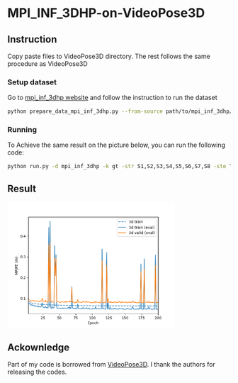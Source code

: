 # MPI_INF_3DHP-on-VideoPose3D

## Instruction
Copy paste files to VideoPose3D directory.
The rest follows the same procedure as VideoPose3D
### Setup dataset
Go to [mpi_inf_3dhp website](http://vcai.mpi-inf.mpg.de/3dhp-dataset/) and follow the instruction to run the dataset
```bash
python prepare_data_mpi_inf_3dhp.py --from-source path/to/mpi_inf_3dhp/dataset
```

### Running
To Achieve the same result on the picture below, you can run the following code:
```bash
python run.py -d mpi_inf_3dhp -k gt -str S1,S2,S3,S4,S5,S6,S7,S8 -ste TS1,TS2,TS3,TS4,TS5,TS6 --export-training-curves -b 256 -e 200 -lrd 0.98
```

## Result
<p align="left"> <img src="./checkpoint/loss_3d.png" width="75%"> </p>

## Ackownledge
Part of my code is borrowed from [VideoPose3D](https://github.com/facebookresearch/VideoPose3D). I thank the authors for releasing the codes.
